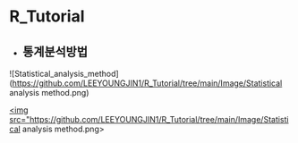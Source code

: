 # R_Tutorial



- 
  ## 통계분석방법


![Statistical_analysis_method](https://github.com/LEEYOUNGJIN1/R_Tutorial/tree/main/Image/Statistical analysis method.png)

<a href="*"><img src="https://github.com/LEEYOUNGJIN1/R_Tutorial/tree/main/Image/Statistical analysis method.png></a>
